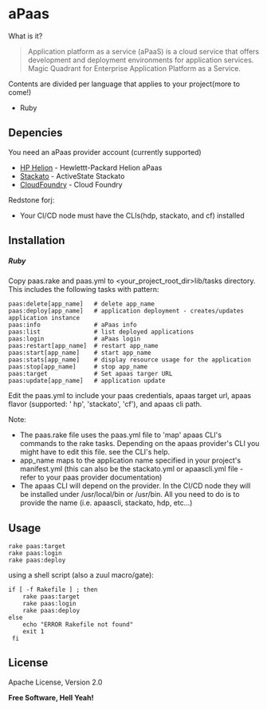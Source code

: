 aPaas
=========

What is it?
> Application platform as a service (aPaaS) is a cloud service that offers development and deployment 
> environments for application services. Magic Quadrant for Enterprise Application Platform as a Service.

Contents are divided per language that applies to your project(more to come!)

  - Ruby


Depencies
-----------

You need an aPaas provider account (currently supported)

* [HP Helion] - Hewlettt-Packard Helion aPaas
* [Stackato] -  ActiveState Stackato
* [CloudFoundry] - Cloud Foundry

Redstone forj:
* Your CI/CD node must have the CLIs(hdp, stackato, and cf) installed

Installation
--------------

##### Ruby


  Copy paas.rake and paas.yml to <your_project_root_dir>lib/tasks directory.  This includes the following tasks with pattern:

    paas:delete[app_name]   # delete app_name
    paas:deploy[app_name]   # application deployment - creates/updates application instance
    paas:info               # aPaas info
    paas:list               # list deployed applications
    paas:login              # aPaas login
    paas:restart[app_name]  # restart app_name
    paas:start[app_name]    # start app_name
    paas:stats[app_name]    # display resource usage for the application
    paas:stop[app_name]     # stop app_name
    paas:target             # Set apaas targer URL
    paas:update[app_name]   # application update
    

Edit the paas.yml to include your paas credentials, apaas target url, apaas flavor (supported: '
hp', 'stackato', 'cf'), and apaas cli path.

Note:
* The paas.rake file uses the paas.yml file to 'map' apaas CLI's commands to the rake tasks. Depending on the apaas provider's CLI you might have to edit this file. see the CLI's help.
* app_name  maps to the application name specified in your project's manifest.yml (this can also be the stackato.yml or apaascli.yml file - refer to your paas provider documentation)
* The apaas CLI will depend on the provider. In the CI/CD node they will be installed under /usr/local/bin or /usr/bin. All you need to do is to provide the name (i.e. apaascli, stackato, hdp, etc...)

Usage
-----
    rake paas:target
    rake paas:login
    rake paas:deploy     

using a shell script (also a zuul macro/gate):

    if [ -f Rakefile ] ; then
        rake paas:target
        rake paas:login
        rake paas:deploy
    else
        echo "ERROR Rakefile not found"
        exit 1
     fi

License
----

 Apache License, Version 2.0


**Free Software, Hell Yeah!**

[HP Helion]:https://docs.hpcloud.com/apaas/
[Stackato]:http://www.activestate.com/stackato
[CloudFoundry]:http://docs.cloudfoundry.org/

